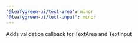 ```yaml
---
'@leafygreen-ui/text-area': minor
'@leafygreen-ui/text-input': minor
---
```


Adds validation callback for TextArea and TextInput
